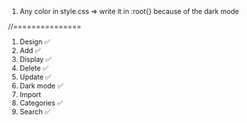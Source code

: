 1. Any color in style.css => write it in :root{} because of the dark mode

//===============
1. Design  ✅
2. Add ✅
3. Display ✅
4. Delete ✅
5. Update ✅
6. Dark mode ✅
7. Import
8. Categories ✅
9. Search ✅
